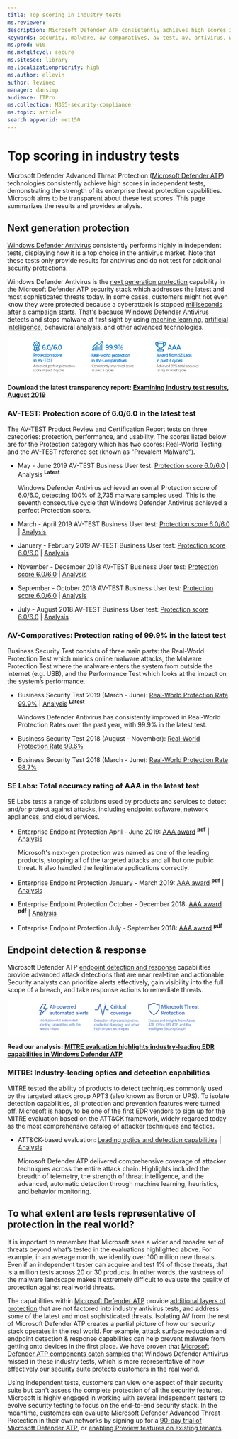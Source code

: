 ```yaml
---
title: Top scoring in industry tests
ms.reviewer: 
description: Microsoft Defender ATP consistently achieves high scores in independent tests. View the latest scores and analysis.
keywords: security, malware, av-comparatives, av-test, av, antivirus, windows, defender, scores, endpoint detection and response, next generation protection, MITRE, WDATP
ms.prod: w10
ms.mktglfcycl: secure
ms.sitesec: library
ms.localizationpriority: high
ms.author: ellevin
author: levinec
manager: dansimp
audience: ITPro
ms.collection: M365-security-compliance  
ms.topic: article
search.appverid: met150
---
```


# Top scoring in industry tests

Microsoft Defender Advanced Threat Protection ([Microsoft Defender ATP](https://www.microsoft.com/en-us/WindowsForBusiness/windows-atp?ocid=cx-docs-avreports)) technologies consistently achieve high scores in independent tests, demonstrating the strength of its enterprise threat protection capabilities. Microsoft aims to be transparent about these test scores. This page summarizes the results and provides analysis.

## Next generation protection

[Windows Defender Antivirus](https://docs.microsoft.com/windows/security/threat-protection/windows-defender-antivirus/windows-defender-antivirus-in-windows-10?ocid=cx-docs-avreports) consistently performs highly in independent tests, displaying how it is a top choice in the antivirus market. Note that these tests only provide results for antivirus and do not test for additional security protections.

Windows Defender Antivirus is the [next generation protection](https://www.youtube.com/watch?v=Xy3MOxkX_o4) capability in the Microsoft Defender ATP security stack which addresses the latest and most sophisticated threats today. In some cases, customers might not even know they were protected because a cyberattack is stopped [milliseconds after a campaign starts](https://cloudblogs.microsoft.com/microsoftsecure/2018/03/07/behavior-monitoring-combined-with-machine-learning-spoils-a-massive-dofoil-coin-mining-campaign?ocid=cx-docs-avreports). That's because Windows Defender Antivirus detects and stops malware at first sight by using [machine learning](https://cloudblogs.microsoft.com/microsoftsecure/2018/06/07/machine-learning-vs-social-engineering?ocid=cx-docs-avreports), [artificial intelligence](https://cloudblogs.microsoft.com/microsoftsecure/2018/02/14/how-artificial-intelligence-stopped-an-emotet-outbreak?ocid=cx-docs-avreports), behavioral analysis, and other advanced technologies.
<br><br>
![String of images showing scores](./images/Transparency-report-August-2.png)

**Download the latest transparency report: [Examining industry test results, August 2019](https://query.prod.cms.rt.microsoft.com/cms/api/am/binary/RE3Esbl)**

### AV-TEST: Protection score of 6.0/6.0 in the latest test

The AV-TEST Product Review and Certification Report tests on three categories: protection, performance, and usability. The scores listed below are for the Protection category which has two scores: Real-World Testing and the AV-TEST reference set (known as "Prevalent Malware").

- May - June 2019 AV-TEST Business User test: [Protection score 6.0/6.0](https://www.av-test.org/en/antivirus/business-windows-client/windows-10/june-2019/microsoft-windows-defender-antivirus-4.18-192415/) | [Analysis](https://query.prod.cms.rt.microsoft.com/cms/api/am/binary/RE3Esbl) <sup>**Latest**</sup>

    Windows Defender Antivirus achieved an overall Protection score of 6.0/6.0, detecting 100% of 2,735 malware samples used. This is the seventh consecutive cycle that Windows Defender Antivirus achieved a perfect Protection score.

- March - April 2019 AV-TEST Business User test: [Protection score 6.0/6.0](https://www.av-test.org/en/antivirus/business-windows-client/windows-10/april-2019/microsoft-windows-defender-antivirus-4.18-191517/) | [Analysis](https://query.prod.cms.rt.microsoft.com/cms/api/am/binary/RE3Esbl)

- January - February 2019 AV-TEST Business User test: [Protection score 6.0/6.0](https://www.av-test.org/en/antivirus/business-windows-client/windows-10/february-2019/microsoft-windows-defender-antivirus-4.18-190611/) | [Analysis](https://query.prod.cms.rt.microsoft.com/cms/api/am/binary/RE33cdd)

- November - December 2018 AV-TEST Business User test: [Protection score 6.0/6.0](https://www.av-test.org/en/antivirus/business-windows-client/windows-10/december-2018/microsoft-windows-defender-antivirus-4.18-185074/) | [Analysis](https://query.prod.cms.rt.microsoft.com/cms/api/am/binary/RWusR9)

- September - October 2018 AV-TEST Business User test: [Protection score 6.0/6.0](https://www.av-test.org/en/antivirus/business-windows-client/windows-10/october-2018/microsoft-windows-defender-antivirus-4.18-184174/) | [Analysis](https://query.prod.cms.rt.microsoft.com/cms/api/am/binary/RWqOqD)

- July - August 2018 AV-TEST Business User test: [Protection score 6.0/6.0](https://www.av-test.org/en/antivirus/business-windows-client/windows-10/august-2018/microsoft-windows-defender-antivirus-4.12--4.18-183212/) | [Analysis](https://query.prod.cms.rt.microsoft.com/cms/api/am/binary/RE2IL3Y)

### AV-Comparatives: Protection rating of 99.9% in the latest test

Business Security Test consists of three main parts: the Real-World Protection Test which mimics online malware attacks, the Malware Protection Test where the malware enters the system from outside the internet (e.g. USB), and the Performance Test which looks at the impact on the system’s performance.

- Business Security Test 2019 (March - June): [Real-World Protection Rate 99.9%](https://www.av-comparatives.org/tests/business-security-test-2019-march-june/) | [Analysis](https://query.prod.cms.rt.microsoft.com/cms/api/am/binary/RE3Esbl) <sup>**Latest**</sup>

    Windows Defender Antivirus has consistently improved in Real-World Protection Rates over the past year, with 99.9% in the latest test.

- Business Security Test 2018 (August - November): [Real-World Protection Rate 99.6%](https://www.av-comparatives.org/tests/business-security-test-2018-august-november/)

- Business Security Test 2018 (March - June): [Real-World Protection Rate 98.7%](https://www.av-comparatives.org/tests/business-security-test-2018-march-june/)

### SE Labs: Total accuracy rating of AAA in the latest test

SE Labs tests a range of solutions used by products and services to detect and/or protect against attacks, including endpoint software, network appliances, and cloud services.

- Enterprise Endpoint Protection April - June 2019: [AAA award](https://selabs.uk/download/enterprise/epp/2019/apr-jun-2019-enterprise.pdf) <sup>**pdf**</sup> | [Analysis](https://query.prod.cms.rt.microsoft.com/cms/api/am/binary/RE3Esbl)

    Microsoft's next-gen protection was named as one of the leading products, stopping all of the targeted attacks and all but one public threat. It also handled the legitimate applications correctly.

- Enterprise Endpoint Protection January - March 2019: [AAA award](https://selabs.uk/download/enterprise/epp/2019/jan-mar-2019-enterprise.pdf) <sup>**pdf**</sup> | [Analysis](https://query.prod.cms.rt.microsoft.com/cms/api/am/binary/RE3Esbl)

- Enterprise Endpoint Protection October - December 2018: [AAA award](https://selabs.uk/download/enterprise/epp/2018/oct-dec-2018-enterprise.pdf) <sup>**pdf**</sup> | [Analysis](https://query.prod.cms.rt.microsoft.com/cms/api/am/binary/RE33cdd)

- Enterprise Endpoint Protection July - September 2018: [AAA award](https://selabs.uk/download/enterprise/epp/2018/jul-sep-2018-enterprise.pdf) <sup>**pdf**</sup>

## Endpoint detection & response

Microsoft Defender ATP [endpoint detection and response](https://docs.microsoft.com/windows/security/threat-protection/microsoft-defender-atp/overview-endpoint-detection-response) capabilities provide advanced attack detections that are near real-time and actionable. Security analysts can prioritize alerts effectively, gain visibility into the full scope of a breach, and take response actions to remediate threats.

![String of images showing EDR capabilities](./images/MITRE-Microsoft-Defender-ATP.png)

**Read our analysis: [MITRE evaluation highlights industry-leading EDR capabilities in Windows Defender ATP](https://techcommunity.microsoft.com/t5/Windows-Defender-ATP/MITRE-evaluation-highlights-industry-leading-EDR-capabilities-in/ba-p/369831)**

### MITRE: Industry-leading optics and detection capabilities

MITRE tested the ability of products to detect techniques commonly used by the targeted attack group APT3 (also known as Boron or UPS). To isolate detection capabilities, all protection and prevention features were turned off. Microsoft is happy to be one of the first EDR vendors to sign up for the MITRE evaluation based on the ATT&CK framework, widely regarded today as the most comprehensive catalog of attacker techniques and tactics.

- ATT&CK-based evaluation: [Leading optics and detection capabilities](https://www.microsoft.com/security/blog/2018/12/03/insights-from-the-mitre-attack-based-evaluation-of-windows-defender-atp/) | [Analysis](https://techcommunity.microsoft.com/t5/Windows-Defender-ATP/MITRE-evaluation-highlights-industry-leading-EDR-capabilities-in/ba-p/369831)

    Microsoft Defender ATP delivered comprehensive coverage of attacker techniques across the entire attack chain. Highlights included the breadth of telemetry, the strength of threat intelligence, and the advanced, automatic detection through machine learning, heuristics, and behavior monitoring.

## To what extent are tests representative of protection in the real world?

It is important to remember that Microsoft sees a wider and broader set of threats beyond what’s tested in the evaluations highlighted above. For example, in an average month, we identify over 100 million new threats.  Even if an independent tester can acquire and test 1% of those threats, that is a million tests across 20 or 30 products. In other words, the vastness of the malware landscape makes it extremely difficult to evaluate the quality of protection against real world threats.

The capabilities within [Microsoft Defender ATP](https://www.microsoft.com/en-us/windowsforbusiness?ocid=cx-docs-avreports) provide [additional layers of protection](https://cloudblogs.microsoft.com/microsoftsecure/2017/12/11/detonating-a-bad-rabbit-windows-defender-antivirus-and-layered-machine-learning-defenses?ocid=cx-docs-avreports) that are not factored into industry antivirus tests, and address some of the latest and most sophisticated threats. Isolating AV from the rest of Microsoft Defender ATP creates a partial picture of how our security stack operates in the real world. For example, attack surface reduction and endpoint detection & response capabilities can help prevent malware from getting onto devices in the first place. We have proven that [Microsoft Defender ATP components catch samples](https://query.prod.cms.rt.microsoft.com/cms/api/am/binary/RE2ouJA?ocid=cx-docs-avreports) that Windows Defender Antivirus missed in these industry tests, which is more representative of how effectively our security suite protects customers in the real world.

Using independent tests, customers can view one aspect of their security suite but can't assess the complete protection of all the security features. Microsoft is highly engaged in working with several independent testers to evolve security testing to focus on the end-to-end security stack. In the meantime, customers can evaluate Microsoft Defender Advanced Threat Protection in their own networks by signing up for a [90-day trial of Microsoft Defender ATP](https://www.microsoft.com/en-us/WindowsForBusiness/windows-atp?ocid=cx-docs-avreports), or [enabling Preview features on existing tenants](https://docs.microsoft.com/windows/security/threat-protection/windows-defender-atp/preview-settings-windows-defender-advanced-threat-protection?ocid=cx-docs-avreports).
